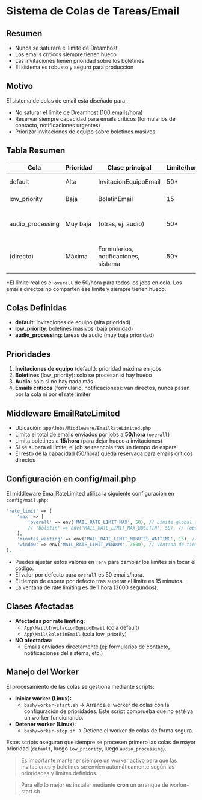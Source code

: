 # Sistema de Colas de Tareas/Email

## Resumen
- Nunca se saturará el límite de Dreamhost
- Los emails críticos siempre tienen hueco
- Las invitaciones tienen prioridad sobre los boletines
- El sistema es robusto y seguro para producción

## Motivo
El sistema de colas de email está diseñado para:
- No saturar el límite de Dreamhost (100 emails/hora)
- Reservar siempre capacidad para emails críticos (formularios de contacto, notificaciones urgentes)
- Priorizar invitaciones de equipo sobre boletines masivos

## Tabla Resumen

| Cola              | Prioridad      | Clase principal                      | Límite/hora | RateLimited | Notas                                  |
|-------------------|---------------|--------------------------------------|-------------|-------------|----------------------------------------|
| default           | Alta           | InvitacionEquipoEmail                | 50*         | Sí          | Invitaciones de equipo                 |
| low_priority      | Baja           | BoletinEmail                        | 15          | Sí          | Boletines masivos                      |
| audio_processing  | Muy baja       | (otras, ej. audio)                   | 50*         | Sí          | Solo si no hay jobs más prioritarios   |
| (directo)         | Máxima         | Formularios, notificaciones, sistema | 50*         | No          | No pasan por la cola ni rate limiting  |

*El límite real es el `overall` de 50/hora para todos los jobs en cola. Los emails directos no comparten ese límite y siempre tienen hueco.

## Colas Definidas
- **default**: invitaciones de equipo (alta prioridad)
- **low_priority**: boletines masivos (baja prioridad)
- **audio_processing**: tareas de audio (muy baja prioridad)

## Prioridades
1. **Invitaciones de equipo** (default): prioridad máxima en jobs
2. **Boletines** (low_priority): solo se procesan si hay hueco
3. **Audio**: solo si no hay nada más
4. **Emails críticos** (formulario, notificaciones): van directos, nunca pasan por la cola ni por el rate limiter

## Middleware EmailRateLimited
- Ubicación: `app/Jobs/Middleware/EmailRateLimited.php`
- Limita el total de emails enviados por jobs a **50/hora** (`overall`)
- Limita boletines a **15/hora** (para dejar hueco a invitaciones)
- Si se supera el límite, el job se reencola tras un tiempo de espera
- El resto de la capacidad (50/hora) queda reservada para emails críticos directos

## Configuración en config/mail.php

El middleware EmailRateLimited utiliza la siguiente configuración en `config/mail.php`:

```php
'rate_limit' => [
    'max' => [
        'overall' => env('MAIL_RATE_LIMIT_MAX', 50), // Límite global de jobs en cola
        // 'boletin' => env('MAIL_RATE_LIMIT_MAX_BOLETIN', 50), // (opcional) Límite específico para boletines
    ],
    'minutes_waiting' => env('MAIL_RATE_LIMIT_MINUTES_WAITING', 15), // Tiempo de espera tras superar el límite (minutos)
    'window' => env('MAIL_RATE_LIMIT_WINDOW', 3600), // Ventana de tiempo para el rate limit (segundos)
],
```

- Puedes ajustar estos valores en `.env` para cambiar los límites sin tocar el código.
- El valor por defecto para `overall` es 50 emails/hora.
- El tiempo de espera por defecto tras superar el límite es 15 minutos.
- La ventana de rate limiting es de 1 hora (3600 segundos).

## Clases Afectadas
- **Afectadas por rate limiting:**
  - `App\Mail\InvitacionEquipoEmail` (cola default)
  - `App\Mail\BoletinEmail` (cola low_priority)
- **NO afectadas:**
  - Emails enviados directamente (ej: formularios de contacto, notificaciones del sistema, etc.)

## Manejo del Worker

El procesamiento de las colas se gestiona mediante scripts:

- **Iniciar worker (Linux):**
  - `bash/worker-start.sh` → Arranca el worker de colas con la configuración de prioridades. Este script comprueba que no esté ya un worker funcionando.
- **Detener worker (Linux):**
  - `bash/worker-stop.sh` → Detiene el worker de colas de forma segura.

Estos scripts aseguran que siempre se procesen primero las colas de mayor prioridad (`default`, luego `low_priority`, luego `audio_processing`).

> Es importante mantener siempre un worker activo para que las invitaciones y boletines se envíen automáticamente según las prioridades y límites definidos.

> Para ello lo mejor es instalar mediante **cron** un arranque de worker-start.sh

